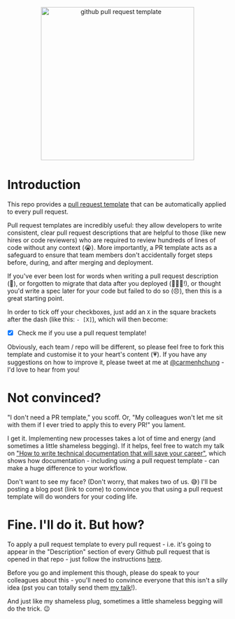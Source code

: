 <p align="center"><img src="https://github.com/carmenhchung/pull-request-template/blob/master/undraw_terms_lso0.png" alt="github pull request template" height="350"/></p>

# Introduction

This repo provides a [pull request template](https://github.com/carmenhchung/pull-request-template/blob/master/pull_request_template.md) that can be automatically applied to every pull request.

Pull request templates are incredibly useful: they allow developers to write consistent, clear pull request descriptions that are helpful to those (like new hires or code reviewers) who are required to review hundreds of lines of code without any context (😭). More importantly, a PR template acts as a safeguard to ensure that team members don't accidentally forget steps before, during, and after merging and deployment.

If you've ever been lost for words when writing a pull request description (🤔), or forgotten to migrate that data after you deployed (🤦🏻‍♀️!), or thought you'd write a spec later for your code but failed to do so (😠), then this is a great starting point.

In order to tick off your checkboxes, just add an `X` in the square brackets after the dash (like this: 
`- [X]`), which will then become:

- [X] Check me if you use a pull request template!

Obviously, each team / repo will be different, so please feel free to fork this template and customise it to your heart's content (💗). If you have any suggestions on how to improve it, please tweet at me at [@carmenhchung](https://twitter.com/carmenhchung) - I'd love to hear from you!

# Not convinced?

"I don't need a PR template," you scoff. Or, "My colleagues won't let me sit with them if I ever tried to apply this to every PR!" you lament.

I get it. Implementing new processes takes a lot of time and energy (and sometimes a little shameless begging). If it helps, feel free to watch my talk on ["How to write technical documentation that will save your career"](https://www.youtube.com/watch?v=ocqjOFrrios), which shows how documentation - including using a pull request template - can make a huge difference to your workflow.

Don't want to see my face? (Don't worry, that makes two of us. 😅) I'll be posting a blog post (link to come) to convince you that using a pull request template will do wonders for your coding life.

# Fine. I'll do it. But how?

To apply a pull request template to every pull request - i.e. it's going to appear in the "Description" section of every Github pull request that is opened in that repo - just follow the instructions [here](https://help.github.com/en/articles/creating-a-pull-request-template-for-your-repository).

Before you go and implement this though, please do speak to your colleagues about this - you'll need to convince everyone that this isn't a silly idea (pst you can totally send them [my talk](https://www.youtube.com/watch?v=ocqjOFrrios)!). 

And just like my shameless plug, sometimes a little shameless begging will do the trick. 😉
